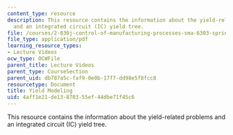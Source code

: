 ```yaml
---
content_type: resource
description: This resource contains the information about the yield-related problems
  and an integrated circuit (IC) yield tree.
file: /courses/2-830j-control-of-manufacturing-processes-sma-6303-spring-2008/4aff1e21de13870355ef44dbe71f45c6_lecture10.pdf
file_type: application/pdf
learning_resource_types:
- Lecture Videos
ocw_type: OCWFile
parent_title: Lecture Videos
parent_type: CourseSection
parent_uid: db787a5c-faf9-0e0b-17f7-dd98e5f8fcc8
resourcetype: Document
title: Yield Modeling
uid: 4aff1e21-de13-8703-55ef-44dbe71f45c6
---
```

This resource contains the information about the yield-related problems and an integrated circuit (IC) yield tree.

